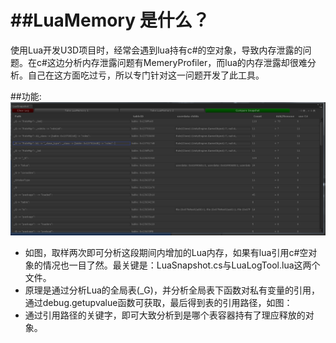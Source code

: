 ##LuaMemory 是什么？
==================
使用Lua开发U3D项目时，经常会遇到lua持有c#的空对象，导致内存泄露的问题。在c#这边分析内存泄露问题有MemeryProfiler，而lua的内存泄露却很难分析。自己在这方面吃过亏，所以专门针对这一问题开发了此工具。

##功能:
![LuaMem](ppp.png)

* 如图，取样两次即可分析这段期间内增加的Lua内存，如果有lua引用c#空对象的情况也一目了然。最关键是：LuaSnapshot.cs与LuaLogTool.lua这两个文件。
* 原理是通过分析Lua的全局表(_G)，并分析全局表下函数对私有变量的引用，通过debug.getupvalue函数可获取，最后得到表的引用路径，如图：
* 通过引用路径的关键字，即可大致分析到是哪个表容器持有了理应释放的对象。
